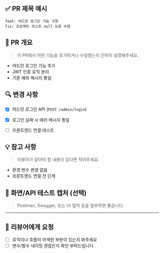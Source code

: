 ## ✅ PR 제목 예시

```
feat: 어드민 로그인 기능 구현
fix: 프로젝트 리스트 null 오류 수정
```


## 📌 PR 개요

> 이 PR에서 어떤 기능을 추가하거나 수정했는지 간략히 설명해주세요.

- 어드민 로그인 기능 추가
- JWT 인증 로직 분리
- 기존 예외 메시지 통일


## 🔍 변경 사항

- [x] 어드민 로그인 API (`POST /admin/login`)
- [x] 로그인 실패 시 에러 메시지 통일
- [ ] 프론트엔드 연결 테스트


## 💡 참고 사항

> 리뷰어가 알아야 할 내용이 있다면 적어주세요.

- 환경 변수 변경 없음
- 프론트엔드 연결 전 단계


## 📸 화면/API 테스트 캡처 (선택)

> Postman, Swagger, 또는 UI 캡처 등을 첨부하면 좋습니다.

---

## 🙏 리뷰어에게 요청

- [ ] 로직이나 흐름이 어색한 부분이 있는지 봐주세요
- [ ] 변수/함수 네이밍 괜찮은지 확인 부탁드립니다
